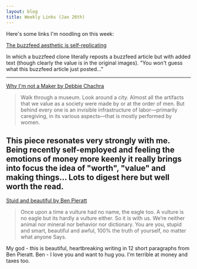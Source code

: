 ```yaml
---
layout: blog
title: Weekly Links (Jan 26th)
---
```


Here's some links I'm noodling on this week:

[The buzzfeed aesthetic is self-replicating](http://waitbutwhy.com/2015/01/most-depressing-buzzfeed-article-of-all-time.html)

In which a buzzfeed clone literally reposts a buzzfeed article but with added text (though clearly the value is in the original images). "You won't guess what this buzzfeed article just posted..."

---

[Why I'm not a Maker by Debbie Chachra](http://www.theatlantic.com/technology/archive/2015/01/why-i-am-not-a-maker/384767/)

>Walk through a museum. Look around a city. Almost all the artifacts that we value as a society were made by or at the order of men. But behind every one is an invisible infrastructure of labor—primarily caregiving, in its various aspects—that is mostly performed by women.

This piece resonates very strongly with me. Being recently self-employed and feeling the emotions of money more keenly it really brings into focus the idea of "worth", "value" and making things... Lots to digest here but well worth the read.
---

[Stuid and beautiful by Ben Pieratt](http://blog.pieratt.com/post/108646778840/stupid-and-beautiful)

>Once upon a time a vulture had no name, the eagle too. A vulture is no eagle but its hardly a vulture either. So it is with us. We’re neither animal nor mineral nor behavior nor dictionary. You are you, stupid and smart, beautiful and awful, 100% the truth of yourself, no matter what anyone Says.

My god - this is beautiful, heartbreaking writing in 12 short paragraphs from Ben Pieratt. Ben - I love you and want to hug you. I'm terrible at money and taxes too.
